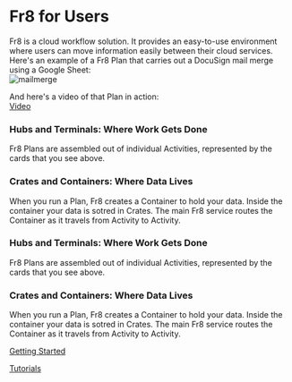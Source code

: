# Fr8 for Users  
Fr8 is a cloud workflow solution. It provides an easy-to-use environment where users can move information easily between their cloud services.  Here's an example of a Fr8 Plan that carries out a DocuSign mail merge using a Google Sheet:  
![mailmerge](https://github.com/Fr8org/Fr8Core.NET/blob/master/img/Fr8ForUsers_MailMerge.png)  

And here's a video of that Plan in action:  
[Video](https://vimeo.com/162762690)  
###   Hubs and Terminals: Where Work Gets Done  

Fr8 Plans are assembled out of individual Activities, represented by the cards that you see above.  

###  Crates and Containers: Where Data Lives  

When you run a Plan, Fr8 creates a Container to hold your data. Inside the container your data is sotred in Crates. The main Fr8 service routes the Container as it travels from Activity to Activity.  

###  Hubs and Terminals: Where Work Gets Done  

Fr8 Plans are assembled out of individual Activities, represented by the cards that you see above.  

###  Crates and Containers: Where Data Lives  

When you run a Plan, Fr8 creates a Container to hold your data. Inside the container your data is sotred in Crates. The main Fr8 service routes the Container as it travels from Activity to Activity.  

[Getting Started]()  

[Tutorials]()    